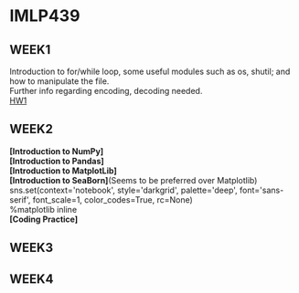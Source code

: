 # IMLP439

## WEEK1  
Introduction to for/while loop, some useful modules such as os, shutil; and how to manipulate the file.  
Further info regarding encoding, decoding needed.  
[HW1](https://github.com/TonyDai702/IMLP439/tree/d2b1d69aedbe59d3bcc1b9d0a7b394d7f8631a1b/Unit01)  

## WEEK2  
**[Introduction to NumPy]**  
**[Introduction to Pandas]**  
**[Introduction to MatplotLib]**    
**[Introduction to SeaBorn]**(Seems to be preferred over Matplotlib)       
sns.set(context='notebook', style='darkgrid', palette='deep', font='sans-serif', font_scale=1, color_codes=True, rc=None)  
%matplotlib inline  
**[Coding Practice]**  

## WEEK3
  
## WEEK4
